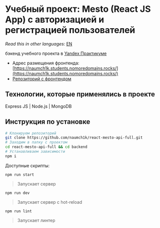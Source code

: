 # Учебный проект: Mesto (React JS App) с авторизацией и регистрацией пользователей

*Read this in other languages:* [EN](https://github.com/naumch1k/react-mesto-api-full/blob/main/backend/README.md)

бэкенд учебного проекта в [Yandex Практикуме](https://praktikum.yandex.ru/web/ "Курс Веб-разработчик")

* Адрес размещения фронтенда: [https://naumch1k.students.nomoredomains.rocks/](https://naumch1k.students.nomoredomains.rocks/)
* [Репозиторий с фронтендом](https://github.com/naumch1k/react-mesto-api-full/tree/main/frontend)

## Технологии, которые применялись в проекте
Express JS | Node.js | MongoDB

## Инструкция по установке

```bash
# Клонируем репозиторий
git clone https://github.com/naumch1k/react-mesto-api-full.git
# Заходим в папку с проектом
cd react-mesto-api-full && cd backend
# Устанавливаем зависимости
npm i
```
Доступные скрипты:

`npm run start`

> Запускает сервер

`npm run dev`

> Запускает сервер с hot-reload

`npm run lint`

> Запускает линтер
